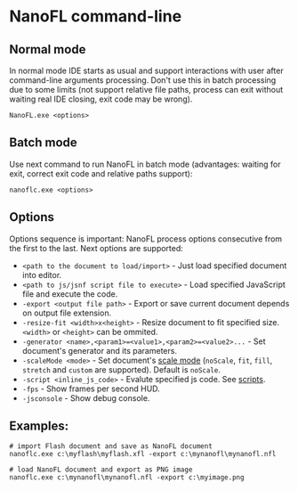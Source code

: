 # NanoFL command-line


## Normal mode
In normal mode IDE starts as usual and support interactions with user after command-line arguments processing.
Don't use this in batch processing due to some limits (not support relative file paths, process can exit without waiting real IDE closing, exit code may be wrong).
```
NanoFL.exe <options>
```


## Batch mode
Use next command to run NanoFL in batch mode (advantages: waiting for exit, correct exit code and relative paths support):
```
nanoflc.exe <options>
```


## Options

Options sequence is important: NanoFL process options consecutive from the first to the last. Next options are supported:

* `<path to the document to load/import>` - Just load specified document into editor.
* `<path to js/jsnf script file to execute>` - Load specified JavaScript file and execute the code.
* `-export <output file path>` - Export or save current document depends on output file extension.
* `-resize-fit <width>x<height>` - Resize document to fit specified size. `<width>` or `<height>` can be ommited.
* `-generator <name>,<param1>=<value1>,<param2>=<value2>...` - Set document's generator and its parameters.
* `-scaleMode <mode>` - Set document's [scale mode](/docs/scaleMode/) (`noScale`, `fit`, `fill`, `stretch` and `custom` are supported). Default is `noScale`.
* `-script <inline_js_code>` - Evalute specified js code. See [scripts](/docs/scripts/).
* `-fps` - Show frames per second HUD.
* `-jsconsole` - Show debug console.


## Examples:

```
# import Flash document and save as NanoFL document
nanoflc.exe c:\myflash\myflash.xfl -export c:\mynanofl\mynanofl.nfl

# load NanoFL document and export as PNG image
nanoflc.exe c:\mynanofl\mynanofl.nfl -export c:\myimage.png
```
